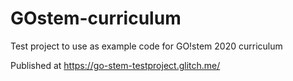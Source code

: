 # GOstem-curriculum
Test project to use as example code for GO!stem 2020 curriculum

Published at https://go-stem-testproject.glitch.me/

